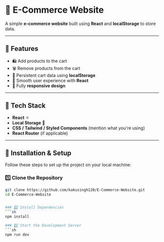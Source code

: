 # 🛒 E-Commerce Website

A simple **e-commerce website** built using **React** and **localStorage** to store data.

---

## 📌 Features

- 🛍️ Add products to the cart  
- 🗑️ Remove products from the cart  
- 💾 Persistent cart data using **localStorage**  
- 🔄 Smooth user experience with **React**  
- 🎨 Fully **responsive design**  

---

## 🚀 Tech Stack

- **React** ⚛️  
- **Local Storage** 💾  
- **CSS / Tailwind / Styled Components** (mention what you're using)  
- **React Router** (if applicable)  

---

## 📂 Installation & Setup

Follow these steps to set up the project on your local machine:  

### 1️⃣ Clone the Repository  
```sh
git clone https://github.com/kakusingh120/E-Commerce-Website.git
cd E-Commerce-Website


### 2️⃣ Install Dependencies
```sh
npm install

### 3️⃣ Start the Development Server
```sh
npm run dev
